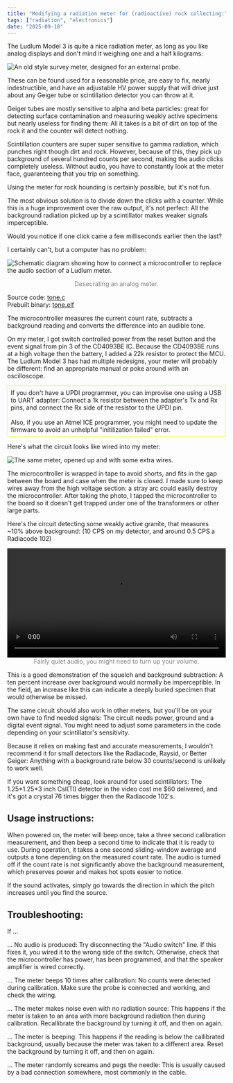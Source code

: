 ```yaml
---
title: "Modifying a radiation meter for (radioactive) rock collecting:"
tags: ["radiation", "electronics"]
date: "2025-09-18"
---
```


The Ludlum Model 3 is quite a nice radiation meter, as long as you like analog displays and don't mind it weighing one and a half kilograms:

![An old style survey meter, designed for an external probe.](/projects/ludlum3/meter1.jpg)

These can be found used for a reasonable price, are easy to fix, nearly indestructible, and have an adjustable HV power supply that will drive just about any Geiger tube or scintillation detector you can throw at it. 

Geiger tubes are mostly sensitive to alpha and beta particles:
great for detecting surface contamination and measuring weakly active specimens but nearly useless for finding them:
All it takes is a bit of dirt on top of the rock it and the counter will detect nothing. 

Scintillation counters are super super sensitive to gamma radiation, which punches right though dirt and rock. 
However, because of this, they pick up background of several hundred counts per second, making the audio clicks completely useless.
Without audio, you have to constantly look at the meter face, guaranteeing that you trip on something. 

Using the meter for rock hounding is certainly possible, but it's not fun.

The most obvious solution is to divide down the clicks with a counter.
While this is a huge improvement over the raw output, it's not perfect:
All the background radiation picked up by a scintillator makes weaker signals imperceptible.

Would you notice if one click came a few milliseconds earlier then the last?

I certainly can't, but a computer has no problem:

![Schematic diagram showing how to connect a microcontroller to replace the audio section of a Ludlum meter.](/projects/ludlum3/tone.png)
<center style="color: gray">Desecrating an analog meter.</center>

Source code: [tone.c](/projects/ludlum3/tone.c) <br>
Prebuilt binary: [tone.elf](/projects/ludlum3/tone.elf)

The microcontroller measures the current count rate, subtracts a background reading and converts the difference into an audible tone.

On my meter, I got switch controlled power from the reset button and the event signal from pin 3 of the CD4093BE IC.
Because the CD4093BE runs at a high voltage then the battery, I added a 22k resistor to protect the MCU.
The Ludlum Model 3 has had multiple redesigns, your meter will probably be different: 
find an appropriate manual or poke around with an oscilloscope.

<div style="border: 1px yellow solid; padding: .5em;">
If you don't have a UPDI programmer, you can improvise one using a USB to UART adapter: 
Connect a 1k resistor between the adapter's Tx and Rx pins, and connect the Rx side of the resistor to the UPDI pin. 
<br><br>
Also, if you use an Atmel ICE programmer, you might need to update the firmware to avoid an unhelpful "initilization failed" error.
</div>

Here's what the circuit looks like wired into my meter:

![The same meter, opened up and with some extra wires.](/projects/ludlum3/meter2.jpg)

The microcontroller is wrapped in tape to avoid shorts, and fits in the gap between the board and case when the meter is closed.
I made sure to keep wires away from the high voltage section: a stray arc could easily destroy the microcontroller. 
After taking the photo, I tapped the microcontroller to the board so it doesn't get trapped under one of the transformers or other large parts.

Here's the circuit detecting some weakly active granite, that measures ~10% above background: (10 CPS on my detector, and around 0.5 CPS a Radiacode 102)

<video width='100%' controls>
<source type=video/mp4 src=rock.mp4>
</video>
<center style="color: gray">Fairly quiet audio, you might need to turn up your volume.</center>

This is a good demonstration of the squelch and background subtraction:
A ten percent increase over background would normally be imperceptible.
In the field, an increase like this can indicate a deeply buried specimen that would otherwise be missed.

The same circuit should also work in other meters, but you'll be on your own have to find needed signals:
The circuit needs power, ground and a digital event signal.
You might need to adjust some parameters in the code depending on your scintillator's sensitivity.

Because it relies on making fast and accurate measurements, I wouldn't recommend it for small detectors like the Radiacode, Raysid, or Better Geiger:
Anything with a background rate below 30 counts/second is unlikely to work well. 

If you want something cheap, look around for used scintillators:
The 1.25\*1.25\*3 inch CsI(Tl) detector in the video cost me $60 delivered, and it's got a crystal 76 times bigger then the Radiacode 102's.

## Usage instructions:

When powered on, the meter will beep once, take a three second calibration measurement, and then beep a second time to indicate that it is ready to use.
During operation, it takes a one second sliding-window average and outputs a tone depending on the measured count rate.
The audio is turned off if the count rate is not significantly above the background measurement, which preserves power and makes hot spots easier to notice. 

If the sound activates, simply go towards the direction in which the pitch increases until you find the source. 

## Troubleshooting:

If ...

... No audio is produced:
Try disconnecting the "Audio switch" line. 
If this fixes it, you wired it to the wrong side of the switch.
Otherwise, check that the microcontroller has power, has been programmed, and that the speaker amplifier is wired correctly.

... The meter beeps 10 times after calibration:
No counts were detected during calibration. 
Make sure the probe is connected and working, and check the wiring. 

... The meter makes noise even with no radiation source:
This happens if the meter is taken to an area with more background radiation then during calibration.
Recallibrate the background by turning it off, and then on again. 

... The meter is beeping:
This happens if the reading is below the callibrated background, usually because the meter was taken to a different area. 
Reset the background by turning it off, and then on again. 

... The meter randomly screams and pegs the needle: 
This is usually caused by a bad connection somewhere, most commonly in the cable. 

